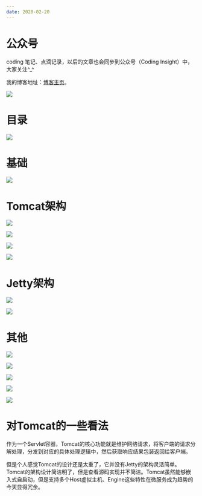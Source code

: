 ```yaml
---
date: 2020-02-20
---
```


# 公众号

coding 笔记、点滴记录，以后的文章也会同步到公众号（Coding Insight）中，大家关注^_^

我的博客地址：[博客主页](https://yano-nankai.notion.site/yano-nankai/Yano-Space-ff42bde7acd1467eb3ae63dc0d4a9f8c)。

![](http://yano.oss-cn-beijing.aliyuncs.com/2019-07-29-qrcode_for_gh_a26ce4572791_258.jpg)


# 目录

![](http://yano.oss-cn-beijing.aliyuncs.com/2020-02-28-024008.png)

# 基础

![](http://yano.oss-cn-beijing.aliyuncs.com/2020-02-28-024110.png)

# Tomcat架构

![](http://yano.oss-cn-beijing.aliyuncs.com/2020-02-28-024155.png)

![](http://yano.oss-cn-beijing.aliyuncs.com/2020-02-28-024217.png)

![](http://yano.oss-cn-beijing.aliyuncs.com/2020-02-28-024252.png)

![](http://yano.oss-cn-beijing.aliyuncs.com/2020-02-28-024404.png)

# Jetty架构

![](http://yano.oss-cn-beijing.aliyuncs.com/2020-02-28-024549.png)

![](http://yano.oss-cn-beijing.aliyuncs.com/2020-02-28-030504.png)

# 其他

![](http://yano.oss-cn-beijing.aliyuncs.com/2020-02-28-024726.png)

![](http://yano.oss-cn-beijing.aliyuncs.com/2020-02-28-024817.png)

![](http://yano.oss-cn-beijing.aliyuncs.com/2020-02-28-024930.png)

![](http://yano.oss-cn-beijing.aliyuncs.com/2020-02-28-024952.png)

![](http://yano.oss-cn-beijing.aliyuncs.com/2020-02-28-025019.png)

# 对Tomcat的一些看法

作为一个Servlet容器，Tomcat的核心功能就是维护网络请求，将客户端的请求分解处理，分发到对应的具体处理逻辑中，然后获取响应结果包装返回给客户端。

但是个人感觉Tomcat的设计还是太重了，它并没有Jetty的架构灵活简单。Tomcat的架构设计简洁明了，但是查看源码实现并不简洁。Tomcat虽然能够嵌入式自启动，但是支持多个Host虚拟主机、Engine这些特性在微服务成为趋势的今天显得冗余。

